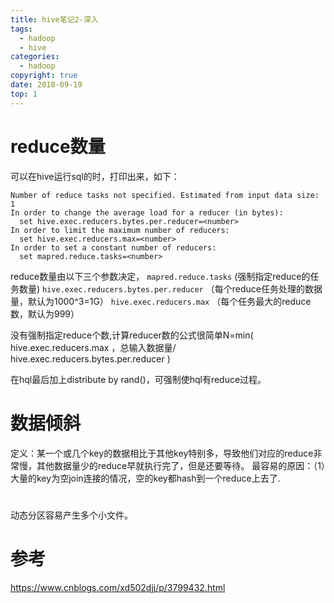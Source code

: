 ```yaml
---
title: hive笔记2-深入
tags:
  - hadoop
  - hive
categories:
  - hadoop
copyright: true
date: 2018-09-19
top: 1
---
```

# reduce数量
可以在hive运行sql的时，打印出来，如下：
```
Number of reduce tasks not specified. Estimated from input data size: 1
In order to change the average load for a reducer (in bytes):
  set hive.exec.reducers.bytes.per.reducer=<number>
In order to limit the maximum number of reducers:
  set hive.exec.reducers.max=<number>
In order to set a constant number of reducers:
  set mapred.reduce.tasks=<number>
```
reduce数量由以下三个参数决定，
`mapred.reduce.tasks` (强制指定reduce的任务数量)
`hive.exec.reducers.bytes.per.reducer` （每个reduce任务处理的数据量，默认为1000^3=1G）
`hive.exec.reducers.max` （每个任务最大的reduce数，默认为999）

没有强制指定reduce个数,计算reducer数的公式很简单N=min( hive.exec.reducers.max ，总输入数据量/ hive.exec.reducers.bytes.per.reducer )

在hql最后加上distribute by rand()，可强制使hql有reduce过程。

# 数据倾斜
定义：某一个或几个key的数据相比于其他key特别多，导致他们对应的reduce非常慢，其他数据量少的reduce早就执行完了，但是还要等待。
最容易的原因：（1）大量的key为空join连接的情况，空的key都hash到一个reduce上去了.

#
动态分区容易产生多个小文件。

# 参考
https://www.cnblogs.com/xd502djj/p/3799432.html
